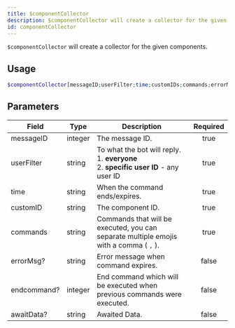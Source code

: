 ```yaml
---
title: $componentCollector
description: $componentCollector will create a collector for the given components.
id: componentCollector
---
```


`$componentCollector` will create a collector for the given components.

## Usage

```php
$componentCollector[messageID;userFilter;time;customIDs;commands;errorMsg?;endcommand?;awaitData?]
```

## Parameters

| Field       | Type    | Description                                                                                     | Required |
| ----------- | ------- | ----------------------------------------------------------------------------------------------- | :------: |
| messageID   | integer | The message ID.                                                                                 |  true    |
| userFilter  | string  | To what the bot will reply. <br /> 1. **everyone** <br /> 2. **specific user ID** - any user ID |  true    |
| time        | string  | When the command ends/expires.                                                                  |  true    |
| customID    | string  | The component ID.                                                                               |  true    |
| commands    | string  | Commands that will be executed, you can separate multiple emojis with a comma ( `,` ).          |  true    |
| errorMsg?   | string  | Error message when command expires.                                                             |  false   |
| endcommand? | integer | End command which will be executed when previous commands were executed.                        |  false   |
| awaitData?  | string  | Awaited Data.                                                                                   |  false   |
